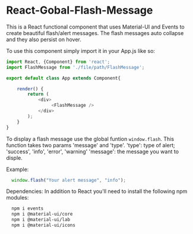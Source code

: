 # React-Gobal-Flash-Message
This is a React functional component that uses Material-UI and Events to create beautiful flash/alert messages. The flash messages auto collapse and they also persist on hover.  

To use this component simply import it in your App.js like so: 

```javascript
import React, {Component} from 'react';
import FlashMessage from './file/path/FlashMessage';

export default class App extends Component{

    render() {
        return (
            <div>
                 <FlashMessage />
            </div>
        );
    }
}
```

To display a flash message use the global funtion `window.flash`. This function takes two params 'message' and 'type'.
'type': type of alert; 'success', 'info', 'error', 'warning'
'message': the message you want to disple.

Example:

```javascript
  window.flash("Your alert message", "info");
```

Dependencies:
In addition to React you'll need to install the following npm modules: 
```bash
  npm i events
  npm i @material-ui/core
  npm i @material-ui/lab
  npm i @material-ui/icons
```

